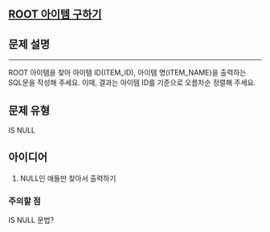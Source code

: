 [ROOT 아이템 구하기](https://school.programmers.co.kr/learn/courses/30/lessons/273710)
---
## 문제 설명
---
ROOT 아이템을 찾아 아이템 ID(ITEM_ID), 아이템 명(ITEM_NAME)을 출력하는 SQL문을 작성해 주세요. 이때, 결과는 아이템 ID를 기준으로 오름차순 정렬해 주세요.

## 문제 유형

IS NULL

## 아이디어

1. NULL인 애들만 찾아서 출력하기

### 주의할 점
IS NULL 문법?
